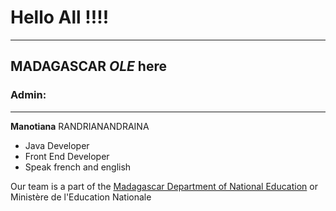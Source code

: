# Hello All !!!!
---
## __MADAGASCAR__ *OLE* here 

### Admin:
___
__Manotiana__ RANDRIANANDRAINA  
 
 * Java Developer
 * Front End Developer
 * Speak french and english

Our team is a part of the [Madagascar Department of National Education](http://www.education.gov.mg/) or Ministère de l'Education Nationale
